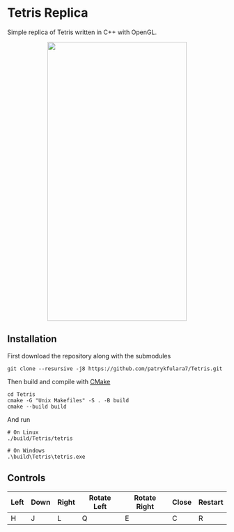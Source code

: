 # Tetris Replica

Simple replica of Tetris written in C++ with OpenGL.

<p align="center">
	<img width="320" height="640" src="https://imgur.com/tpitYAX.png">
</p>

## Installation

First download the repository along with the submodules
```
git clone --resursive -j8 https://github.com/patrykfulara7/Tetris.git
```

Then build and compile with [CMake](https://github.com/Kitware/CMake)
```
cd Tetris
cmake -G "Unix Makefiles" -S . -B build
cmake --build build
```

And run
```
# On Linux
./build/Tetris/tetris

# On Windows
.\build\Tetris\tetris.exe
```

## Controls
| Left | Down | Right | Rotate Left | Rotate Right | Close | Restart |
| ---- | ---- | ----- | ----------- | ------------ | ----- | ------- |
| H    | J    | L     | Q           | E            | C     | R       |
